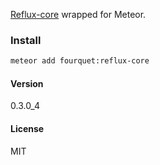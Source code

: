 [Reflux-core](https://github.com/reflux/reflux-core) wrapped for Meteor.
### Install
```bash
meteor add fourquet:reflux-core
```

#### Version
0.3.0_4

#### License
MIT
